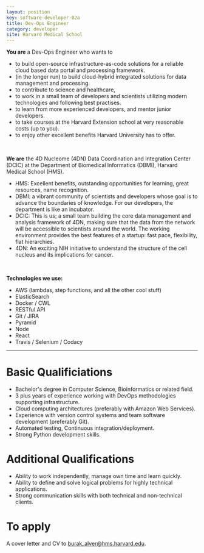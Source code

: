 ```yaml
---
layout: position
key: software-developer-02a
title: Dev-Ops Engineer
category: developer
site: Harvard Medical School
---
```


**You are** a Dev-Ops Engineer who wants to

- to build open-source infrastructure-as-code solutions for a reliable cloud based data portal and processing framework.
- (in the longer run) to build cloud-hybrid integrated solutions for data management and processing.
- to contribute to science and healthcare,
- to work in a small team of developers and scientists utilizing modern technologies and following best practises.
- to learn from more experienced developers, and mentor junior developers.
- to take courses at the Harvard Extension school at very reasonable costs (up to you).
- to enjoy other excellent benefits Harvard University has to offer.

<br>

**We are** the 4D Nucleome (4DN) Data Coordination and Integration Center
(DCIC) at the Department of Biomedical Informatics (DBMI), Harvard
Medical School (HMS).

- HMS: Excellent benefits, outstanding opportunities for learning, great resources, name recognition.
- DBMI: a vibrant community of scientists and developers whose goal is to advance the boundaries of knowledge. For our developers, the department is like an incubator.
- DCIC: This is us; a small team building the core data management and analysis framework of 4DN, making sure that the data from the network will be accessible to scientists around the world. The working environment provides the best features of a startup: fast pace, flexibility, flat hierarchies.
- 4DN: An exciting NIH initiative to understand the structure of the cell nucleus and its implications for cancer.

<br>

**Technologies we use:**

- AWS (lambdas, step functions, and all the other cool stuff)
- ElasticSearch
- Docker / CWL
- RESTful API
- Git / JIRA
- Pyramid
- Node
- React
- Travis / Selenium / Codacy

-----------

# Basic Qualificiations
- Bachelor's degree in Computer Science, Bioinformatics or related field.
- 3 plus years of experience working with DevOps methodologies supporting infrastructure.
- Cloud computing architectures (preferably with Amazon Web Services).
- Experience with version control systems and team software development (preferably Git).
- Automated testing, Continuous integration/deployment.
- Strong Python development skills.

# Additional Qualifications
- Ability to work independently, manage own time and learn quickly. 
- Ability to define and solve logical problems for highly technical applications.
- Strong communication skills with both technical and non-technical clients. 

# To apply
A cover letter and CV to [burak_alver@hms.harvard.edu](mailto:burak_alver@hms.harvard.edu).
